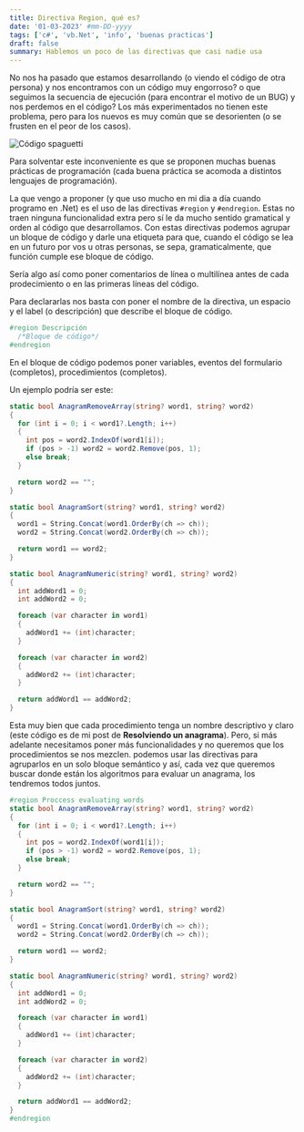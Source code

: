 ```yaml
---
title: Directiva Region, qué es?
date: '01-03-2023' #mm-DD-yyyy
tags: ['c#', 'vb.Net', 'info', 'buenas practicas']
draft: false
summary: Hablemos un poco de las directivas que casi nadie usa
---
```


No nos ha pasado que estamos desarrollando (o viendo el código de otra persona) y nos encontramos con un código muy engorroso? o que seguimos la secuencia de ejecución (para encontrar el motivo de un BUG) y nos perdemos en el código? Los más experimentados no tienen este problema, pero para los nuevos es muy común que se desorienten (o se frusten en el peor de los casos).

![Código spaguetti](https://i0.wp.com/dcodingames.com/wp-content/uploads/2016/01/spaghetti.jpg?w=702&ssl=1)

Para solventar este inconveniente es que se proponen muchas buenas prácticas de programación (cada buena práctica se acomoda a distintos lenguajes de programación).

La que vengo a proponer (y que uso mucho en mi dia a día cuando programo en .Net) es el uso de las directivas `#region` y `#endregion`.
Estas no traen ninguna funcionalidad extra pero sí le da mucho sentido gramatical y orden al código que desarrollamos. Con estas directivas podemos agrupar un bloque de código y darle una etiqueta para que, cuando el código se lea en un futuro por vos u otras personas, se sepa, gramaticalmente, que función cumple ese bloque de código.

Sería algo así como poner comentarios de línea o multilínea antes de cada prodecimiento o en las primeras líneas del código.

Para declararlas nos basta con poner el nombre de la directiva, un espacio y el label (o descripción) que describe el bloque de código.

```c#
#region Descripción
  /*Bloque de código*/
#endregion
```

En el bloque de código podemos poner variables, eventos del formulario (completos), procedimientos (completos).

Un ejemplo podría ser este:

```c#
static bool AnagramRemoveArray(string? word1, string? word2)
{
  for (int i = 0; i < word1?.Length; i++)
  {
    int pos = word2.IndexOf(word1[i]);
    if (pos > -1) word2 = word2.Remove(pos, 1);
    else break;
  }

  return word2 == "";
}

static bool AnagramSort(string? word1, string? word2)
{
  word1 = String.Concat(word1.OrderBy(ch => ch));
  word2 = String.Concat(word2.OrderBy(ch => ch));

  return word1 == word2;
}

static bool AnagramNumeric(string? word1, string? word2)
{
  int addWord1 = 0;
  int addWord2 = 0;

  foreach (var character in word1)
  {
    addWord1 += (int)character;
  }

  foreach (var character in word2)
  {
    addWord2 += (int)character;
  }

  return addWord1 == addWord2;
}
```

Esta muy bien que cada procedimiento tenga un nombre descriptivo y claro (este código es de mi post de **Resolviendo un anagrama**). Pero, si más adelante necesitamos poner más funcionalidades y no queremos que los procedimientos se nos mezclen. podemos usar las directivas para agruparlos en un solo bloque semántico y así, cada vez que queremos buscar donde están los algoritmos para evaluar un anagrama, los tendremos todos juntos.

```c#
#region Proccess evaluating words
static bool AnagramRemoveArray(string? word1, string? word2)
{
  for (int i = 0; i < word1?.Length; i++)
  {
    int pos = word2.IndexOf(word1[i]);
    if (pos > -1) word2 = word2.Remove(pos, 1);
    else break;
  }

  return word2 == "";
}

static bool AnagramSort(string? word1, string? word2)
{
  word1 = String.Concat(word1.OrderBy(ch => ch));
  word2 = String.Concat(word2.OrderBy(ch => ch));

  return word1 == word2;
}

static bool AnagramNumeric(string? word1, string? word2)
{
  int addWord1 = 0;
  int addWord2 = 0;

  foreach (var character in word1)
  {
    addWord1 += (int)character;
  }

  foreach (var character in word2)
  {
    addWord2 += (int)character;
  }

  return addWord1 == addWord2;
}
#endregion
```
